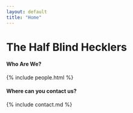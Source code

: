 ```yaml
---
layout: default
title: "Home"
---
```

<h1>The Half Blind Hecklers</h1>
<h4>Who Are We?</h4>
{% include people.html %}
<h4>Where can you contact us?</h4>
{% include contact.md %}
